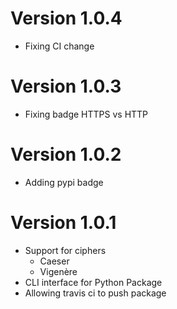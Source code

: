 # Version 1.0.4
* Fixing CI change

# Version 1.0.3
* Fixing badge HTTPS vs HTTP

# Version 1.0.2
* Adding pypi badge

# Version 1.0.1
* Support for ciphers
    * Caeser
    * Vigenère
* CLI interface for Python Package
* Allowing travis ci to push package